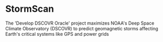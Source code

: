 # StormScan
The 'Develop DSCOVR Oracle' project maximizes NOAA's Deep Space Climate Observatory (DSCOVR) to predict geomagnetic storms affecting Earth's critical systems like GPS and power grids
